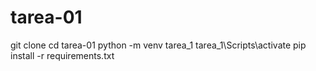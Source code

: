 # tarea-01

git clone
cd tarea-01
python -m venv tarea_1
tarea_1\Scripts\activate
pip install -r requirements.txt